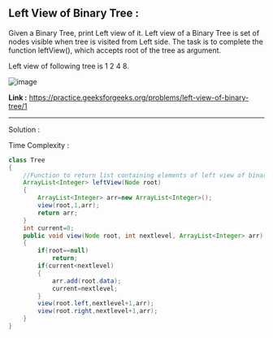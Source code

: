 ## Left View of Binary Tree :

Given a Binary Tree, print Left view of it. Left view of a Binary Tree is set of nodes visible when tree is visited from Left side. The task is to complete the function leftView(), which accepts root of the tree as argument.

Left view of following tree is 1 2 4 8.

![image](https://user-images.githubusercontent.com/23376002/158555266-3c888964-536e-41a6-8b79-258135d0c282.png)

**Link :** https://practice.geeksforgeeks.org/problems/left-view-of-binary-tree/1


----------------------------------------------------------------------------------------------------------------------------------------------


Solution :

Time Complexity : 


```java
class Tree
{
    //Function to return list containing elements of left view of binary tree.
    ArrayList<Integer> leftView(Node root)
    {
        ArrayList<Integer> arr=new ArrayList<Integer>();
        view(root,1,arr);
        return arr;
    }
    int current=0;
    public void view(Node root, int nextlevel, ArrayList<Integer> arr)
    {
        if(root==null)
            return;
        if(current<nextlevel)
        {
            arr.add(root.data);
            current=nextlevel;
        }
        view(root.left,nextlevel+1,arr);
        view(root.right,nextlevel+1,arr);
    }
}
```



